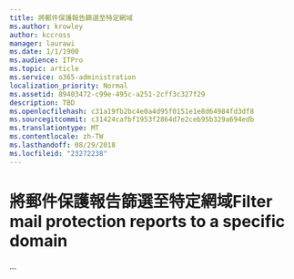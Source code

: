 ```yaml
---
title: 將郵件保護報告篩選至特定網域
ms.author: krowley
author: kccross
manager: laurawi
ms.date: 1/1/1900
ms.audience: ITPro
ms.topic: article
ms.service: o365-administration
localization_priority: Normal
ms.assetid: 89403472-c99e-495c-a251-2cff3c327f29
description: TBD
ms.openlocfilehash: c31a19fb2bc4e0a4d95f0151e1e8d64984fd3df8
ms.sourcegitcommit: c31424cafbf1953f2864d7e2ceb95b329a694edb
ms.translationtype: MT
ms.contentlocale: zh-TW
ms.lasthandoff: 08/29/2018
ms.locfileid: "23272238"
---
```

# <a name="filter-mail-protection-reports-to-a-specific-domain"></a><span data-ttu-id="d5491-103">將郵件保護報告篩選至特定網域</span><span class="sxs-lookup"><span data-stu-id="d5491-103">Filter mail protection reports to a specific domain</span></span>

<span data-ttu-id="d5491-104">...</span><span class="sxs-lookup"><span data-stu-id="d5491-104"></span></span>